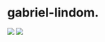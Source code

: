 # gabriel-lindom.
![](https://media.tenor.com/XEP6C1Ds66gAAAAM/kumala-la.gif)
![](https://www.icegif.com/wp-content/uploads/2022/01/icegif-962.gif)

